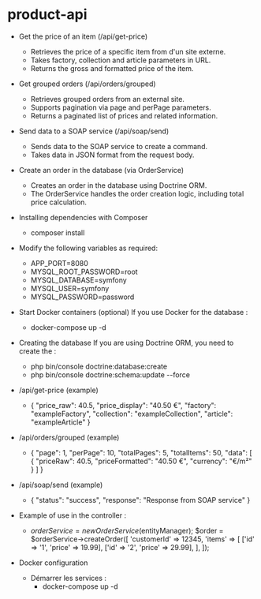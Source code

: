 # product-api

* Get the price of an item (/api/get-price)
    - Retrieves the price of a specific item from d'un site externe.
    - Takes factory, collection and article parameters in URL.
    - Returns the gross and formatted price of the item.

* Get grouped orders (/api/orders/grouped)
    - Retrieves grouped orders from an external site.
    - Supports pagination via page and perPage parameters.
    - Returns a paginated list of prices and related information.

* Send data to a SOAP service (/api/soap/send)
    - Sends data to the SOAP service to create a command.
    - Takes data in JSON format from the request body.
    
* Create an order in the database (via OrderService)
    - Creates an order in the database using Doctrine ORM.
    - The OrderService handles the order creation logic, including total price calculation.

* Installing dependencies with Composer
    - composer install

* Modify the following variables as required:
    - APP_PORT=8080
    - MYSQL_ROOT_PASSWORD=root
    - MYSQL_DATABASE=symfony
    - MYSQL_USER=symfony
    - MYSQL_PASSWORD=password

* Start Docker containers (optional) If you use Docker for the database :
    - docker-compose up -d

* Creating the database If you are using Doctrine ORM, you need to create the :
    - php bin/console doctrine:database:create
    - php bin/console doctrine:schema:update --force

* /api/get-price (example)
    - {
        "price_raw": 40.5,
        "price_display": "40.50 €",
        "factory": "exampleFactory",
        "collection": "exampleCollection",
        "article": "exampleArticle"
    }

* /api/orders/grouped (example)
    - {
        "page": 1,
        "perPage": 10,
        "totalPages": 5,
        "totalItems": 50,
        "data": [
            {
            "priceRaw": 40.5,
            "priceFormatted": "40.50 €",
            "currency": "€/m²"
            }
        ]
    }

* /api/soap/send (example)
    - {
        "status": "success",
        "response": "Response from SOAP service"
    }

* Example of use in the controller :
    - $orderService = new OrderService($entityManager);
        $order = $orderService->createOrder([
            'customerId' => 12345,
            'items' => [
                ['id' => '1', 'price' => 19.99],
                ['id' => '2', 'price' => 29.99],
            ],
        ]);

* Docker configuration
    - Démarrer les services :
        - docker-compose up -d